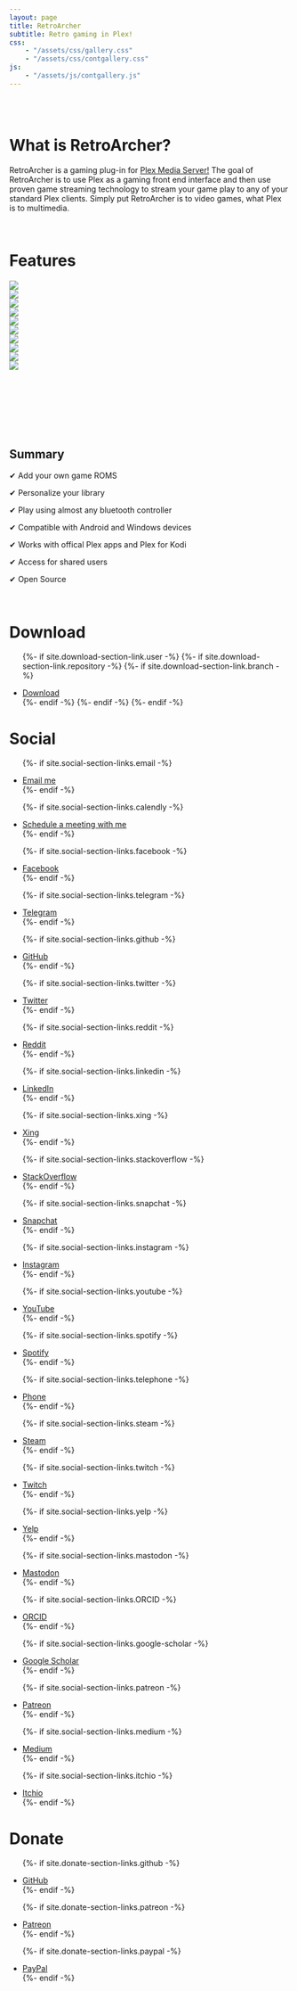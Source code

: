 ```yaml
---
layout: page
title: RetroArcher
subtitle: Retro gaming in Plex!
css:
    - "/assets/css/gallery.css"
    - "/assets/css/contgallery.css"
js: 
    - "/assets/js/contgallery.js"
---
```

<pre>


</pre>
<a name="about"></a>
# What is RetroArcher?

RetroArcher is a gaming plug-in for [Plex Media Server!](www.plex.tv) The goal of RetroArcher is to use Plex as a gaming front end interface and then use proven game streaming technology to stream your game play to any of your standard Plex clients. Simply put RetroArcher is to video games, what Plex is to multimedia.
<pre>

</pre>
<a name="features"></a>
# Features

<div class="gallery">
  <div class="item"><img src="/assets/img/systems/dreamcast.png"></div>
  <div class="item"><img src="/assets/img/systems/gc.png"></div>
  <div class="item"><img src="/assets/img/systems/genesis.png"></div>
  <div class="item"><img src="/assets/img/systems/n64.png"></div>
  <div class="item"><img src="/assets/img/systems/ps2.png"></div>
</div>

<div class="conts">
	<div class="cont active">
		<img src="assets\img\controllers\xboxseriesx.png">
	</div>
	<div class="cont next">
		<img src="assets\img\controllers\ps4.png">
	</div>
	<div class="cont">
		<img src="assets\img\controllers\ps5.png">
	</div>
	<div class="cont">
		<img src="assets\img\controllers\xboxone.png">
	</div>
	<div class="cont prev">
		<img src="assets\img\controllers\luna.png">
</div>
	<div class="button-container">
		<div class="button"><i class="fas fa-angle-left"></i></div>
		<div class="button"><i class="fas fa-angle-right"></i></div>
	</div>
</div>

<pre>






</pre>

<a name="summary"></a>
## Summary

✔ Add your own game ROMS  
  
✔ Personalize your library  
  
✔ Play using almost any bluetooth controller  
  
✔ Compatible with Android and Windows devices  
  
✔ Works with offical Plex apps and Plex for Kodi  
  
✔ Access for shared users  
  
✔ Open Source  
  
<pre>

</pre>

<a name="download"></a>
# Download
<ul class="list-inline text-center footer-links">

{%- if site.download-section-link.user -%}
  {%- if site.download-section-link.repository -%}
    {%- if site.download-section-link.branch -%}
      <li class="list-inline-item">
        <a href="https://github.com/{{ site.download-section-link.user }}/{{ site.download-section-link.repository }}/archive/refs/heads/{{ site.download-section-link.branch }}.zip" title="Download">
          <span class="fa-stack fa-lg" aria-hidden="true">
            <i class="fas fa-circle fa-stack-2x"></i>
            <i class="fab fa-github fa-stack-1x fa-inverse"></i>
          </span>
          <span class="sr-only">Download</span>
       </a>
      </li>
    {%- endif -%}
  {%- endif -%}
{%- endif -%}

</ul>

<a name="social"></a>
# Social
<ul class="list-inline text-center footer-links">

{%- if site.social-section-links.email -%}
  <li class="list-inline-item">
    <a href="mailto:{{ site.social-section-links.email }}" title="Email me">
      <span class="fa-stack fa-lg" aria-hidden="true">
        <i class="fas fa-circle fa-stack-2x"></i>
        <i class="fas fa-envelope fa-stack-1x fa-inverse"></i>
      </span>
      <span class="sr-only">Email me</span>
   </a>
  </li>
{%- endif -%}

{%- if site.social-section-links.calendly -%}
  <li class="list-inline-item">
    <a href="https://calendly.com/{{ site.social-section-links.calendly }}" title="Schedule a meeting with me">
      <span class="fa-stack fa-lg" aria-hidden="true">
        <i class="fas fa-circle fa-stack-2x"></i>
        <i class="fas fa-calendar-check fa-stack-1x fa-inverse"></i>
      </span>
      <span class="sr-only">Schedule a meeting with me</span>
   </a>
  </li>
{%- endif -%}

{%- if site.social-section-links.facebook -%}
  <li class="list-inline-item">
    <a href="https://www.facebook.com/{{ site.social-section-links.facebook }}" title="Facebook">
      <span class="fa-stack fa-lg" aria-hidden="true">
        <i class="fas fa-circle fa-stack-2x"></i>
        <i class="fab fa-facebook fa-stack-1x fa-inverse"></i>
      </span>
      <span class="sr-only">Facebook</span>
   </a>
  </li>
{%- endif -%}

{%- if site.social-section-links.telegram -%}
  <li class="list-inline-item">
    <a href="https://t.me/{{ site.social-section-links.telegram }}" title="Telegram">
      <span class="fa-stack fa-lg" aria-hidden="true">
        <i class="fas fa-circle fa-stack-2x"></i>
        <i class="fab fa-telegram-plane fa-stack-1x fa-inverse"></i>
      </span>
      <span class="sr-only">Telegram</span>
    </a>
  </li>
{%- endif -%}

{%- if site.social-section-links.github -%}
  <li class="list-inline-item">
    <a href="https://github.com/{{ site.social-section-links.github }}" title="GitHub">
      <span class="fa-stack fa-lg" aria-hidden="true">
        <i class="fas fa-circle fa-stack-2x"></i>
        <i class="fab fa-github fa-stack-1x fa-inverse"></i>
      </span>
      <span class="sr-only">GitHub</span>
   </a>
  </li>
{%- endif -%}

{%- if site.social-section-links.twitter -%}
  <li class="list-inline-item">
    <a href="https://twitter.com/{{ site.social-section-links.twitter }}" title="Twitter">
      <span class="fa-stack fa-lg" aria-hidden="true">
        <i class="fas fa-circle fa-stack-2x"></i>
        <i class="fab fa-twitter fa-stack-1x fa-inverse"></i>
      </span>
      <span class="sr-only">Twitter</span>
   </a>
  </li>
{%- endif -%}

{%- if site.social-section-links.reddit -%}
  <li class="list-inline-item">
    <a href="https://reddit.com/r/{{ site.social-section-links.reddit }}" title="Reddit">
      <span class="fa-stack fa-lg" aria-hidden="true">
        <i class="fas fa-circle fa-stack-2x"></i>
        <i class="fab fa-reddit fa-stack-1x fa-inverse"></i>
      </span>
      <span class="sr-only">Reddit</span>
   </a>
  </li>
{%- endif -%}

{%- if site.social-section-links.linkedin -%}
  <li class="list-inline-item">
    <a href="https://linkedin.com/in/{{ site.social-section-links.linkedin }}" title="LinkedIn">
      <span class="fa-stack fa-lg" aria-hidden="true">
        <i class="fas fa-circle fa-stack-2x"></i>
        <i class="fab fa-linkedin fa-stack-1x fa-inverse"></i>
      </span>
      <span class="sr-only">LinkedIn</span>
   </a>
  </li>
{%- endif -%}

{%- if site.social-section-links.xing -%}
  <li class="list-inline-item">
    <a href="https://www.xing.com/profile/{{ site.social-section-links.xing }}" title="Xing">
      <span class="fa-stack fa-lg" aria-hidden="true">
        <i class="fas fa-circle fa-stack-2x"></i>
        <i class="fab fa-xing fa-stack-1x fa-inverse"></i>
      </span>
      <span class="sr-only">Xing</span>
   </a>
  </li>
{%- endif -%}

{%- if site.social-section-links.stackoverflow -%}
  <li class="list-inline-item">
    <a href="https://stackoverflow.com/users/{{ site.social-section-links.stackoverflow }}" title="StackOverflow">
      <span class="fa-stack fa-lg" aria-hidden="true">
        <i class="fas fa-circle fa-stack-2x"></i>
        <i class="fab fa-stack-overflow fa-stack-1x fa-inverse"></i>
      </span>
      <span class="sr-only">StackOverflow</span>
   </a>
  </li>
{%- endif -%}

{%- if site.social-section-links.snapchat -%}
  <li class="list-inline-item">
    <a href="https://www.snapchat.com/add/{{ site.social-section-links.snapchat }}" title="Snapchat">
      <span class="fa-stack fa-lg" aria-hidden="true">
        <i class="fas fa-circle fa-stack-2x"></i>
        <i class="fab fa-snapchat-ghost fa-stack-1x fa-inverse"></i>
      </span>
      <span class="sr-only">Snapchat</span>
   </a>
  </li>
{%- endif -%}

{%- if site.social-section-links.instagram -%}
  <li class="list-inline-item">
    <a href="https://www.instagram.com/{{ site.social-section-links.instagram }}" title="Instagram">
      <span class="fa-stack fa-lg" aria-hidden="true">
        <i class="fas fa-circle fa-stack-2x"></i>
        <i class="fab fa-instagram fa-stack-1x fa-inverse"></i>
      </span>
      <span class="sr-only">Instagram</span>
   </a>
  </li>
{%- endif -%}

{%- if site.social-section-links.youtube -%}
  <li class="list-inline-item">
    <a href="https://www.youtube.com/channel/{{ site.social-section-links.youtube }}" title="YouTube">
      <span class="fa-stack fa-lg" aria-hidden="true">
        <i class="fas fa-circle fa-stack-2x"></i>
        <i class="fab fa-youtube fa-stack-1x fa-inverse"></i>
      </span>
      <span class="sr-only">YouTube</span>
   </a>
  </li>
{%- endif -%}

{%- if site.social-section-links.spotify -%}
  <li class="list-inline-item">
    <a href="https://open.spotify.com/user/{{ site.social-section-links.spotify }}" title="Spotify">
      <span class="fa-stack fa-lg" aria-hidden="true">
        <i class="fas fa-circle fa-stack-2x"></i>
        <i class="fab fa-spotify fa-stack-1x fa-inverse"></i>
      </span>
      <span class="sr-only">Spotify</span>
   </a>
  </li>
{%- endif -%}

{%- if site.social-section-links.telephone -%}
  <li class="list-inline-item">
    <a href="tel:{{ site.social-section-links.telephone }}" title="Phone">
      <span class="fa-stack fa-lg" aria-hidden="true">
        <i class="fas fa-circle fa-stack-2x"></i>
        <i class="fas fa-phone fa-stack-1x fa-inverse"></i>
      </span>
      <span class="sr-only">Phone</span>
   </a>
  </li>
{%- endif -%}

{%- if site.social-section-links.steam -%}
  <li class="list-inline-item">
    <a href="https://steamcommunity.com/id/{{ site.social-section-links.steam }}" title="Steam">
      <span class="fa-stack fa-lg" aria-hidden="true">
        <i class="fas fa-circle fa-stack-2x"></i>
        <i class="fab fa-steam fa-stack-1x fa-inverse"></i>
      </span>
      <span class="sr-only">Steam</span>
   </a>
  </li>
{%- endif -%}

{%- if site.social-section-links.twitch -%}
  <li class="list-inline-item">
    <a href="https://www.twitch.tv/{{ site.social-section-links.twitch }}" title="Twitch">
      <span class="fa-stack fa-lg" aria-hidden="true">
        <i class="fas fa-circle fa-stack-2x"></i>
        <i class="fab fa-twitch fa-stack-1x fa-inverse"></i>
      </span>
      <span class="sr-only">Twitch</span>
   </a>
  </li>
{%- endif -%}

{%- if site.social-section-links.yelp -%}
  <li class="list-inline-item">
    <a href="https://{{ site.social-section-links.yelp }}.yelp.com" title="Yelp">
      <span class="fa-stack fa-lg" aria-hidden="true">
        <i class="fas fa-circle fa-stack-2x"></i>
        <i class="fab fa-yelp fa-stack-1x fa-inverse"></i>
      </span>
      <span class="sr-only">Yelp</span>
   </a>
  </li>
{%- endif -%}

{%- if site.social-section-links.mastodon -%}
  <li class="list-inline-item">
    <a href="https://{{ site.social-section-links.mastodon }}" title="Mastodon">
      <span class="fa-stack fa-lg" aria-hidden="true">
        <i class="fas fa-circle fa-stack-2x"></i>
        <i class="fab fa-mastodon fa-stack-1x fa-inverse"></i>
      </span>
      <span class="sr-only">Mastodon</span>
    </a>
  </li>
{%- endif -%}

{%- if site.social-section-links.ORCID -%}
 <li class="list-inline-item">
   <a href="https://orcid.org/{{ site.social-section-links.ORCID }}" title="ORCID">
     <span class="fa-stack fa-lg" aria-hidden="true">
       <i class="fas fa-circle fa-stack-2x"></i>
       <i class="fab fa-orcid fa-stack-1x fa-inverse"></i>
     </span>
     <span class="sr-only">ORCID</span>
   </a>
 </li>
{%- endif -%}

{%- if site.social-section-links.google-scholar -%}
  <li class="list-inline-item">
    <a href="https://scholar.google.com/{{ site.social-section-links.google-scholar }}" title="Google Scholar">
      <span class="fa-stack fa-lg" aria-hidden="true">
        <i class="fas fa-circle fa-stack-2x"></i>
        <i class="fa fa-graduation-cap fa-stack-1x fa-inverse"></i>
      </span>
      <span class="sr-only">Google Scholar</span>
    </a>
  </li>
{%- endif -%}

{%- if site.social-section-links.patreon -%}
  <li class="list-inline-item">
    <a href="https://patreon.com/{{ site.social-section-links.patreon }}" title="Patreon">
      <span class="fa-stack fa-lg" aria-hidden="true">
        <i class="fas fa-circle fa-stack-2x"></i>
        <i class="fab fa-patreon fa-stack-1x fa-inverse"></i>
      </span>
      <span class="sr-only">Patreon</span>
    </a>
  </li>
{%- endif -%}
  
{%- if site.social-section-links.medium -%}
  <li class="list-inline-item">
    <a href="https://medium.com/@{{ site.social-section-links.medium }}" title="Medium">
      <span class="fa-stack fa-lg" aria-hidden="true">
        <i class="fas fa-circle fa-stack-2x"></i>
        <i class="fab fa-medium fa-stack-1x fa-inverse"></i>
      </span>
      <span class="sr-only">Medium</span>
    </a>
  </li>
{%- endif -%}

{%- if site.social-section-links.itchio -%}
  <li class="list-inline-item">
    <a href="https://{{ site.social-section-links.itchio }}.itch.io/" title="Itchio">
      <span class="fa-stack fa-lg" aria-hidden="true">
        <i class="fas fa-circle fa-stack-2x"></i>
        <i class="fab fa-itch-io fa-stack-1x fa-inverse"></i>
      </span>
      <span class="sr-only">Itchio</span>
   </a>
  </li>
{%- endif -%}

</ul>

<a name="donate"></a>
# Donate
<ul class="list-inline text-center footer-links">

{%- if site.donate-section-links.github -%}
  <li class="list-inline-item">
    <a href="https://github.com/sponsors/{{ site.donate-section-links.github }}" title="GitHub">
      <span class="fa-stack fa-lg" aria-hidden="true">
        <i class="fas fa-circle fa-stack-2x"></i>
        <i class="fab fa-github fa-stack-1x fa-inverse"></i>
      </span>
      <span class="sr-only">GitHub</span>
   </a>
  </li>
{%- endif -%}

{%- if site.donate-section-links.patreon -%}
  <li class="list-inline-item">
    <a href="https://patreon.com/{{ site.donate-section-links.patreon }}" title="Patreon">
      <span class="fa-stack fa-lg" aria-hidden="true">
        <i class="fas fa-circle fa-stack-2x"></i>
        <i class="fab fa-patreon fa-stack-1x fa-inverse"></i>
      </span>
      <span class="sr-only">Patreon</span>
    </a>
  </li>
{%- endif -%}

{%- if site.donate-section-links.paypal -%}
  <li class="list-inline-item">
    <a href="https://paypal.me/{{ site.donate-section-links.paypal }}" title="PayPal">
      <span class="fa-stack fa-lg" aria-hidden="true">
        <i class="fas fa-circle fa-stack-2x"></i>
        <i class="fas fa-rss fa-stack-1x fa-inverse"></i>
      </span>
      <span class="sr-only">PayPal</span>
    </a>
  </li>
{%- endif -%}

</ul>
